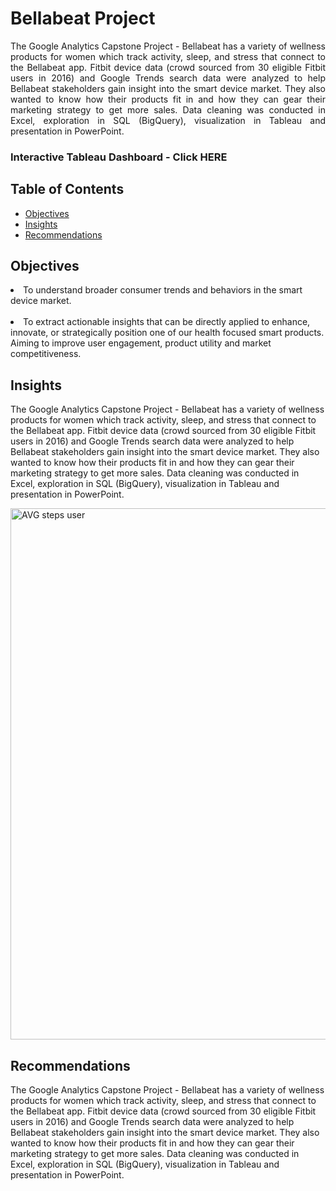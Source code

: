 <h1>Bellabeat Project</h1>

<p align = 'justify'>The Google Analytics Capstone Project - Bellabeat has a variety of wellness products for women which track activity, sleep, and stress that connect to the Bellabeat app. Fitbit device data (crowd sourced from 30 eligible Fitbit users in 2016) and Google Trends search data were analyzed to help Bellabeat stakeholders gain insight into the smart device market. They also wanted to know how their products fit in and how they can gear their marketing strategy to get more sales. Data cleaning was conducted in Excel, exploration in SQL (BigQuery), visualization in Tableau and presentation in PowerPoint. </p>
<h3> Interactive Tableau Dashboard - Click  <href = "https://public.tableau.com/app/profile/immanuel.mamauag/viz/DailyActivity_17528945596700/FitnessDeviceTrends">HERE</a></h3>

<h2>Table of Contents</h2>
<ul>
  <li><a href="#objectives">Objectives</a></li>
  <li><a href="#insights">Insights</a></li>
  <li><a href="#recommendations">Recommendations</a></li>
</ul>

<h2 id="objectives">Objectives</h2>
<p align = 'justify'>
<li>To understand broader consumer trends and behaviors in the smart device market.</li> <br> 
<li>To extract actionable insights that can be directly applied to enhance, innovate, or strategically position one of our health focused smart products. 
Aiming to improve user engagement, product utility and market competitiveness.</li></p>

<h2 id="insights">Insights</h2>
<p>The Google Analytics Capstone Project - Bellabeat has a variety of wellness products for women which track activity, sleep, and stress that connect to the Bellabeat app. Fitbit device data (crowd sourced from 30 eligible Fitbit users in 2016) and Google Trends search data were analyzed to help Bellabeat stakeholders gain insight into the smart device market. They also wanted to know how their products fit in and how they can gear their marketing strategy to get more sales. Data cleaning was conducted in Excel, exploration in SQL (BigQuery), visualization in Tableau and presentation in PowerPoint.</p>

<img width="900" height="850" alt="AVG steps user" src="https://github.com/user-attachments/assets/af395441-44d6-4edf-b868-9163dfd00de1" />



<h2 id="recommendations">Recommendations</h2>
<p>The Google Analytics Capstone Project - Bellabeat has a variety of wellness products for women which track activity, sleep, and stress that connect to the Bellabeat app. Fitbit device data (crowd sourced from 30 eligible Fitbit users in 2016) and Google Trends search data were analyzed to help Bellabeat stakeholders gain insight into the smart device market. They also wanted to know how their products fit in and how they can gear their marketing strategy to get more sales. Data cleaning was conducted in Excel, exploration in SQL (BigQuery), visualization in Tableau and presentation in PowerPoint.</p>

